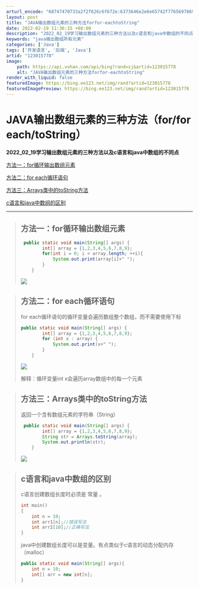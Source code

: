 ```yaml
---
arturl_encode: "68747470733a2f2f626c6f672e:6373646e2e6e65742f77656978696e5f34383635343031312f:61727469636c652f64657461696c732f313233303135373738"
layout: post
title: "JAVA输出数组元素的三种方法forfor-eachtoString"
date: 2022-02-19 11:36:15 +08:00
description: "2022_02_19学习输出数组元素的三种方法以及c语言和java中数组的不同点方法一：for循环输"
keywords: "java输出数组所有元素"
categories: ['Java']
tags: ['开发语言', '后端', 'Java']
artid: "123015778"
image:
    path: https://api.vvhan.com/api/bing?rand=sj&artid=123015778
    alt: "JAVA输出数组元素的三种方法forfor-eachtoString"
render_with_liquid: false
featuredImage: https://bing.ee123.net/img/rand?artid=123015778
featuredImagePreview: https://bing.ee123.net/img/rand?artid=123015778
---
```


# JAVA输出数组元素的三种方法（for/for each/toString）

**2022_02_19学习输出数组元素的三种方法以及c语言和java中数组的不同点**

[方法一：for循环输出数组元素](#%E6%96%B9%E6%B3%95%E4%B8%80%EF%BC%9Afor%E5%BE%AA%E7%8E%AF%E8%BE%93%E5%87%BA%E6%95%B0%E7%BB%84%E5%85%83%E7%B4%A0)

[方法二：for each循环语句](#%E6%96%B9%E6%B3%95%E4%BA%8C%EF%BC%9Afor%20each%E5%BE%AA%E7%8E%AF%E8%AF%AD%E5%8F%A5)

[方法三：Arrays类中的toString方法](#%E6%96%B9%E6%B3%95%E4%B8%89%EF%BC%9AArrays%E7%B1%BB%E4%B8%AD%E7%9A%84toString%E6%96%B9%E6%B3%95)

[c语言和java中数组的区别](#c%E8%AF%AD%E8%A8%80%E5%92%8Cjava%E4%B8%AD%E6%95%B0%E7%BB%84%E7%9A%84%E5%8C%BA%E5%88%AB)

---

> ## **方法一：for循环输出数组元素**
>
> ```java
>  public static void main(String[] args) {
>         int[] array = {1,2,3,4,5,6,7,8,9};
>         for(int i = 0; i < array.length; ++i){
>             System.out.print(array[i]+" ");
>         }
>     }
> ```
>
> ![](https://i-blog.csdnimg.cn/blog_migrate/6979141476d67a75863f336fd16bf25c.png)

> ## 方法二：for each循环语句
>
> for each循环语句的循环变量会遍历数组整个数组，而不需要使用下标
>
> ```java
> public static void main(String[] args) {
>         int[] array = {1,2,3,4,5,6,7,8,9};
>         for (int x : array) {
>             System.out.print(x+" ");
>         }
>     }
> ```
>
> ![](https://i-blog.csdnimg.cn/blog_migrate/7de4f0b09cc1ac9e6436fd002ed6c586.png)
>
> 解释：循环变量int x会遍历array数组中的每一个元素

> ## 方法三：Arrays类中的toString方法
>
> 返回一个含有数组元素的字符串（String）
>
> ```java
>  public static void main(String[] args) {
>         int[] array = {1,2,3,4,5,6,7,8,9};
>         String str = Arrays.toString(array);
>         System.out.println(str);
>     }
> ```
>
> ![](https://i-blog.csdnimg.cn/blog_migrate/847b45868f7e65e7bfe3998baf9c18ab.png)

> ## c语言和java中数组的区别
>
> c语言创建数组长度时必须是
> 常量
> 。
>
> ```cpp
> int main()
> {
>     int n = 10;
>     int arr1[n];//错误写法
>     int arr2[10];//正确写法
> }
> ```
>
> java中创建数组长度可以是变量。有点类似于c语言的动态分配内存（malloc）
>
> ```java
> public static void main(String[] args){
>     int n = 10;
>     int[] arr = new int[n];
> }
> ```